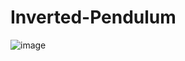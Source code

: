 # Inverted-Pendulum

![image](https://github.com/user-attachments/assets/d7036c29-f301-47db-b297-58720002d8b4)
